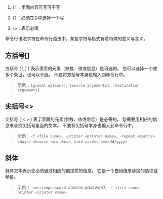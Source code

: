 1. `[]`：里面内容可写可不写
   
2. `{}`：必须在{}中选择一个写

3. `<>`：表示必填


命令行语法字符在命令行语法中，某些字符与格式有着特殊的意义与含义。

## 方括号[]

方括号 ( [ ] ) 表示里面的元素（参数、值或信息）是可选的。 您可以选择一个或多个条目，也可以不选。 不要将方括号本身也输入到命令行中。

> 示例：`[global options]、[source arguments]、[destination arguments]`

## 尖括号<>

尖括号 ( < > ) 表示里面的元素(参数、值或信息）是必需的。 您需要用相应的信息来替换尖括号里面的文本。 不要将尖括号本身也输入到命令行中。

> 示例：`-f <file name>、-printer <printer name>、-repeat <months> <days> <hours> <minutes>、date access <mm/dd/yyyy>`

## 斜体

斜体文本表示您必须通过相应的值提供的信息。 它是一个要用值来替换的选项或参数。

>    示例：`-sessionpassword `*session password*`、-f <file name>、-printer <printer name>`

